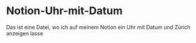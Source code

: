# Notion-Uhr-mit-Datum
Das ist eine Datei, wo ich auf meinem Notion ein Uhr mit Datum und Zürich anzeigen lasse
